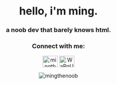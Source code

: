 <h1 align="center">hello, i'm ming.</h1>
<h3 align="center">a noob dev that barely knows html.</h3>

<h3 align="center">Connect with me:</h3>
<p align="center">
<a href="https://twitter.com/mingthenoob" target="blank"><img align="center" src="https://raw.githubusercontent.com/rahuldkjain/github-profile-readme-generator/master/src/images/icons/Social/twitter.svg" alt="mingthenoob" height="30" width="40" /></a>
<a href="https://discord.gg/WaPgUY5gd4" target="blank"><img align="center" src="https://raw.githubusercontent.com/rahuldkjain/github-profile-readme-generator/master/src/images/icons/Social/discord.svg" alt="WaPgUY5gd4" height="30" width="40" /></a>
</p>

<p align="center"><img align="center" src="https://github-readme-streak-stats.herokuapp.com/?user=mingthenoob&theme=github_dark" alt="mingthenoob" /></p>
